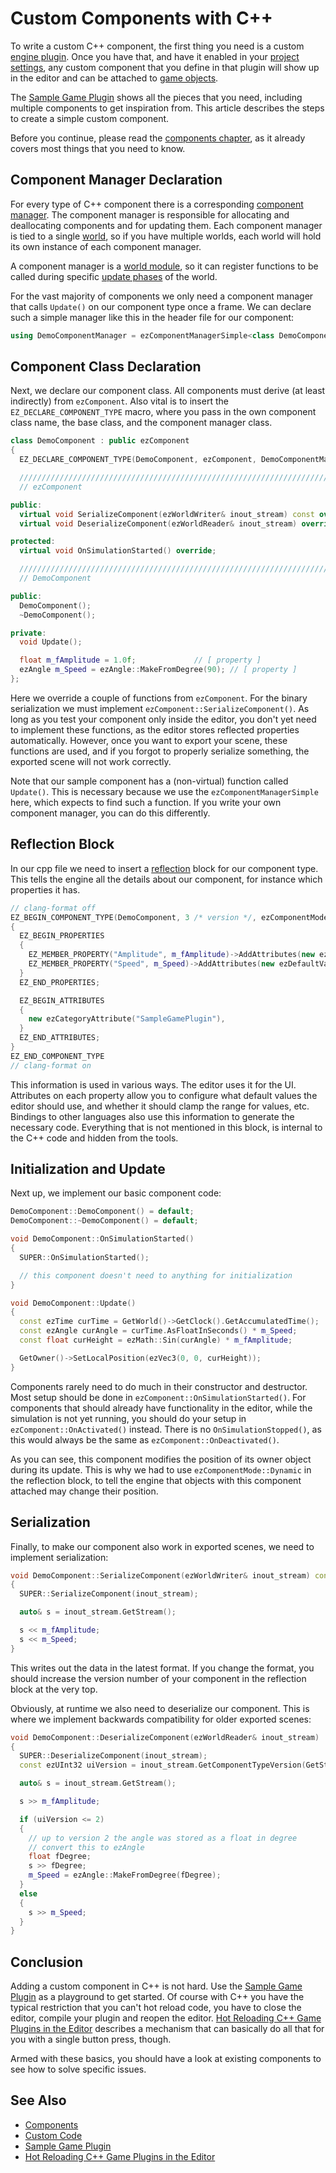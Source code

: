 # Custom Components with C++

To write a custom C++ component, the first thing you need is a custom [engine plugin](engine-plugins.md). Once you have that, and have it enabled in your [project settings](../../projects/project-settings.md), any custom component that you define in that plugin will show up in the editor and can be attached to [game objects](../../runtime/world/game-objects.md).

The [Sample Game Plugin](../../../samples/sample-game-plugin.md) shows all the pieces that you need, including multiple components to get inspiration from. This article describes the steps to create a simple custom component.

Before you continue, please read the [components chapter](../../runtime/world/components.md), as it already covers most things that you need to know.

## Component Manager Declaration

For every type of C++ component there is a corresponding [component manager](../../runtime/world/component-managers.md). The component manager is responsible for allocating and deallocating components and for updating them. Each component manager is tied to a single [world](../../runtime/world/worlds.md), so if you have multiple worlds, each world will hold its own instance of each component manager.

A component manager is a [world module](../../runtime/world/world-modules.md), so it can register functions to be called during specific [update phases](../../runtime/world/world-modules.md#update-phases) of the world.

For the vast majority of components we only need a component manager that calls `Update()` on our component type once a frame. We can declare such a simple manager like this in the header file for our component:

<!-- BEGIN-DOCS-CODE-SNIPPET: customcomp-manager -->
```cpp
using DemoComponentManager = ezComponentManagerSimple<class DemoComponent, ezComponentUpdateType::WhenSimulating>;
```
<!-- END-DOCS-CODE-SNIPPET -->

## Component Class Declaration

Next, we declare our component class. All components must derive (at least indirectly) from `ezComponent`. Also vital is to insert the `EZ_DECLARE_COMPONENT_TYPE` macro, where you pass in the own component class name, the base class, and the component manager class.

<!-- BEGIN-DOCS-CODE-SNIPPET: customcomp-class -->
```cpp
class DemoComponent : public ezComponent
{
  EZ_DECLARE_COMPONENT_TYPE(DemoComponent, ezComponent, DemoComponentManager);

  //////////////////////////////////////////////////////////////////////////
  // ezComponent

public:
  virtual void SerializeComponent(ezWorldWriter& inout_stream) const override;
  virtual void DeserializeComponent(ezWorldReader& inout_stream) override;

protected:
  virtual void OnSimulationStarted() override;

  //////////////////////////////////////////////////////////////////////////
  // DemoComponent

public:
  DemoComponent();
  ~DemoComponent();

private:
  void Update();

  float m_fAmplitude = 1.0f;             // [ property ]
  ezAngle m_Speed = ezAngle::MakeFromDegree(90); // [ property ]
};
```
<!-- END-DOCS-CODE-SNIPPET -->

Here we override a couple of functions from `ezComponent`. For the binary serialization we must implement `ezComponent::SerializeComponent()`. As long as you test your component only inside the editor, you don't yet need to implement these functions, as the editor stores reflected properties automatically. However, once you want to export your scene, these functions are used, and if you forgot to properly serialize something, the exported scene will not work correctly.

Note that our sample component has a (non-virtual) function called `Update()`. This is necessary because we use the `ezComponentManagerSimple` here, which expects to find such a function. If you write your own component manager, you can do this differently.

## Reflection Block

In our cpp file we need to insert a [reflection](../../runtime/reflection-system.md) block for our component type. This tells the engine all the details about our component, for instance which properties it has.

<!-- BEGIN-DOCS-CODE-SNIPPET: customcomp-reflection -->
```cpp
// clang-format off
EZ_BEGIN_COMPONENT_TYPE(DemoComponent, 3 /* version */, ezComponentMode::Dynamic)
{
  EZ_BEGIN_PROPERTIES
  {
    EZ_MEMBER_PROPERTY("Amplitude", m_fAmplitude)->AddAttributes(new ezDefaultValueAttribute(1), new ezClampValueAttribute(0, 10)),
    EZ_MEMBER_PROPERTY("Speed", m_Speed)->AddAttributes(new ezDefaultValueAttribute(ezAngle::MakeFromDegree(90))),
  }
  EZ_END_PROPERTIES;

  EZ_BEGIN_ATTRIBUTES
  {
    new ezCategoryAttribute("SampleGamePlugin"),
  }
  EZ_END_ATTRIBUTES;
}
EZ_END_COMPONENT_TYPE
// clang-format on
```
<!-- END-DOCS-CODE-SNIPPET -->

This information is used in various ways. The editor uses it for the UI. Attributes on each property allow you to configure what default values the editor should use, and whether it should clamp the range for values, etc. Bindings to other languages also use this information to generate the necessary code. Everything that is not mentioned in this block, is internal to the C++ code and hidden from the tools.

## Initialization and Update

Next up, we implement our basic component code:

<!-- BEGIN-DOCS-CODE-SNIPPET: customcomp-basics -->
```cpp
DemoComponent::DemoComponent() = default;
DemoComponent::~DemoComponent() = default;

void DemoComponent::OnSimulationStarted()
{
  SUPER::OnSimulationStarted();

  // this component doesn't need to anything for initialization
}

void DemoComponent::Update()
{
  const ezTime curTime = GetWorld()->GetClock().GetAccumulatedTime();
  const ezAngle curAngle = curTime.AsFloatInSeconds() * m_Speed;
  const float curHeight = ezMath::Sin(curAngle) * m_fAmplitude;

  GetOwner()->SetLocalPosition(ezVec3(0, 0, curHeight));
}

```
<!-- END-DOCS-CODE-SNIPPET -->

Components rarely need to do much in their constructor and destructor. Most setup should be done in `ezComponent::OnSimulationStarted()`. For components that should already have functionality in the editor, while the simulation is not yet running, you should do your setup in `ezComponent::OnActivated()` instead. There is no `OnSimulationStopped()`, as this would always be the same as `ezComponent::OnDeactivated()`.

As you can see, this component modifies the position of its owner object during its update. This is why we had to use `ezComponentMode::Dynamic` in the reflection block, to tell the engine that objects with this component attached may change their position.

## Serialization

Finally, to make our component also work in exported scenes, we need to implement serialization:

<!-- BEGIN-DOCS-CODE-SNIPPET: component-serialize -->
```cpp
void DemoComponent::SerializeComponent(ezWorldWriter& inout_stream) const
{
  SUPER::SerializeComponent(inout_stream);

  auto& s = inout_stream.GetStream();

  s << m_fAmplitude;
  s << m_Speed;
}
```
<!-- END-DOCS-CODE-SNIPPET -->

This writes out the data in the latest format. If you change the format, you should increase the version number of your component in the reflection block at the very top.

Obviously, at runtime we also need to deserialize our component. This is where we implement backwards compatibility for older exported scenes:

<!-- BEGIN-DOCS-CODE-SNIPPET: component-deserialize -->
```cpp
void DemoComponent::DeserializeComponent(ezWorldReader& inout_stream)
{
  SUPER::DeserializeComponent(inout_stream);
  const ezUInt32 uiVersion = inout_stream.GetComponentTypeVersion(GetStaticRTTI());

  auto& s = inout_stream.GetStream();

  s >> m_fAmplitude;

  if (uiVersion <= 2)
  {
    // up to version 2 the angle was stored as a float in degree
    // convert this to ezAngle
    float fDegree;
    s >> fDegree;
    m_Speed = ezAngle::MakeFromDegree(fDegree);
  }
  else
  {
    s >> m_Speed;
  }
}
```
<!-- END-DOCS-CODE-SNIPPET -->

## Conclusion

Adding a custom component in C++ is not hard. Use the [Sample Game Plugin](../../../samples/sample-game-plugin.md) as a playground to get started. Of course with C++ you have the typical restriction that you can't hot reload code, you have to close the editor, compile your plugin and reopen the editor. [Hot Reloading C++ Game Plugins in the Editor](cpp-code-reload.md) describes a mechanism that can basically do all that for you with a single button press, though.

Armed with these basics, you should have a look at existing components to see how to solve specific issues.

## See Also

* [Components](../../runtime/world/components.md)
* [Custom Code](../custom-code-overview.md)
* [Sample Game Plugin](../../../samples/sample-game-plugin.md)
* [Hot Reloading C++ Game Plugins in the Editor](cpp-code-reload.md)

